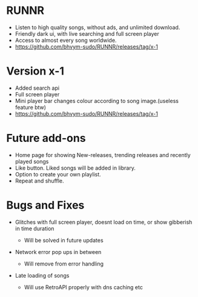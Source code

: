 # RUNNR
- Listen to high quality songs, without ads, and unlimited download.
- Friendly dark ui, with live searching and full screen player
- Access to almost every song worldwide.
- https://github.com/bhvym-sudo/RUNNR/releases/tag/x-1

# Version x-1
- Added search api
- Full screen player
- Mini player bar changes colour according to song image.(useless feature btw)
- https://github.com/bhvym-sudo/RUNNR/releases/tag/x-1

# Future add-ons
- Home page for showing New-releases, trending releases and recently played songs
- Like button. Liked songs will be added in library.
- Option to create your own playlist.
- Repeat and shuffle.

# Bugs and Fixes
- Glitches with full screen player, doesnt load on time, or show gibberish in time duration
  - Will be solved in future updates
  
- Network error pop ups in between
  - Will remove from error handling
  
- Late loading of songs
  - Will use RetroAPI properly with dns caching etc
